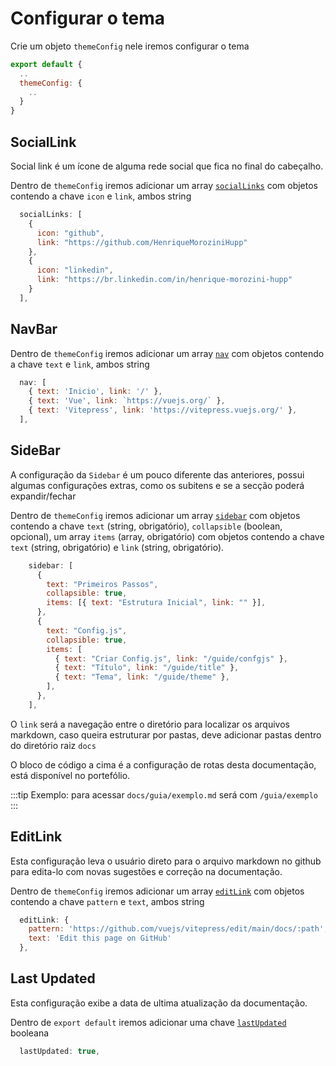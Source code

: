 # Configurar o tema

Crie um objeto `themeConfig` nele iremos configurar o tema

```js
export default {
  ..
  themeConfig: {
    ..
  }
}
```

## SocialLink

Social link é um ícone de alguma rede social que fica no final do cabeçalho.

Dentro de `themeConfig` iremos adicionar um array [`socialLinks`](https://vitepress.vuejs.org/config/theme-configs#sociallinks) com objetos contendo a chave `icon` e `link`, ambos string

```js
  socialLinks: [
    {
      icon: "github",
      link: "https://github.com/HenriqueMoroziniHupp"
    },
    {
      icon: "linkedin",
      link: "https://br.linkedin.com/in/henrique-morozini-hupp"
    }
  ],
```

## NavBar

Dentro de `themeConfig` iremos adicionar um array [`nav`](https://vitepress.vuejs.org/guide/theme-nav) com objetos contendo a chave `text` e `link`, ambos string

```js
  nav: [
    { text: 'Inicio', link: '/' },
    { text: 'Vue', link: `https://vuejs.org/` },
    { text: 'Vitepress', link: 'https://vitepress.vuejs.org/' },
  ],
```

## SideBar

A configuração da `Sidebar` é um pouco diferente das anteriores, possui algumas configurações extras, como os subitens e se a secção poderá expandir/fechar

Dentro de `themeConfig` iremos adicionar um array [`sidebar`](https://vitepress.vuejs.org/guide/theme-sidebar) com objetos contendo a chave `text` (string, obrigatório), `collapsible` (boolean, opcional), um array `items` (array, obrigatório) com objetos contendo a chave `text` (string, obrigatório) e `link` (string, obrigatório).

```js
    sidebar: [
      {
        text: "Primeiros Passos",
        collapsible: true,
        items: [{ text: "Estrutura Inicial", link: "" }],
      },
      {
        text: "Config.js",
        collapsible: true,
        items: [
          { text: "Criar Config.js", link: "/guide/confgjs" },
          { text: "Título", link: "/guide/title" },
          { text: "Tema", link: "/guide/theme" },
        ],
      },
    ],
```

O `link` será a navegação entre o diretório para localizar os arquivos markdown, caso queira estruturar por pastas, deve adicionar pastas dentro do diretório raiz `docs`

O bloco de código a cima é a configuração de rotas desta documentação, está disponível no portefólio.

:::tip
Exemplo: para acessar `docs/guia/exemplo.md` será com `/guia/exemplo`
:::

## EditLink

Esta configuração leva o usuário direto para o arquivo markdown no github para edita-lo com novas sugestões e correção na documentação.

Dentro de `themeConfig` iremos adicionar um array [`editLink`](https://vitepress.vuejs.org/guide/theme-edit-link) com objetos contendo a chave `pattern` e `text`, ambos string

```js
  editLink: {
    pattern: 'https://github.com/vuejs/vitepress/edit/main/docs/:path',
    text: 'Edit this page on GitHub'
  },
```

## Last Updated

Esta configuração exibe a data de ultima atualização da documentação.

Dentro de `export default` iremos adicionar uma chave [`lastUpdated`](https://vitepress.vuejs.org/guide/theme-last-updated) booleana

```js
  lastUpdated: true,
```
